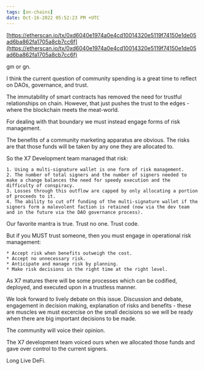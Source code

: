 ```yaml
---
tags: [on-chains]
date: Oct-16-2022 05:52:23 PM +UTC
---
```


[https://etherscan.io/tx/0xd6040e1974a0e4cd10014320e5119f74150e1de05ad6ba862fa1705a8cb7cc6f](https://etherscan.io/tx/0xd6040e1974a0e4cd10014320e5119f74150e1de05ad6ba862fa1705a8cb7cc6f)

gm or gn.

I think the current question of community spending is a great time to reflect on DAOs, governance, and trust.

The immutability of smart contracts has removed the need for trustful relationships on chain. However, that just pushes the trust to the edges - where the blockchain meets the meat-world.

For dealing with that boundary we must instead engage forms of risk management.

The benefits of a community marketing apparatus are obvious.
The risks are that those funds will be taken by any one they are allocated to.

So the X7 Development team managed that risk:

    1. Using a multi-signature wallet is one form of risk management.
    2. The number of total signers and the number of signers needed to make a change balances the need for speedy execution and the difficulty of conspiracy.
    3. Losses through this outflow are capped by only allocating a portion of proceeds to it.
    4. The ability to cut off funding of the multi-signature wallet if the signers form a malevolent faction is retained (now via the dev team and in the future via the DAO governance process).

Our favorite mantra is true. Trust no one. Trust code.

But if you MUST trust someone, then you must engage in operational risk management:

    * Accept risk when benefits outweigh the cost.
    * Accept no unnecessary risk.
    * Anticipate and manage risk by planning.
    * Make risk decisions in the right time at the right level.

As X7 matures there will be some processes which can be codified, deployed, and executed upon in a trustless manner.

We look forward to lively debate on this issue. Discussion and debate, engagement in decision making, explanation of risks and benefits - these are muscles we must excercise on the small decisions so we will be ready when there are big important decisions to be made.

The community will voice their opinion.

The X7 development team voiced ours when we allocated those funds and gave over control to the current signers.

Long Live DeFi.

